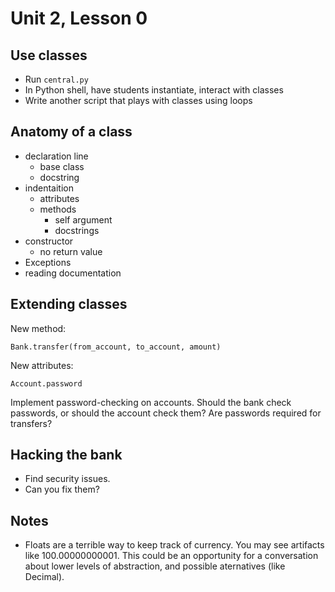 # Unit 2, Lesson 0

## Use classes

- Run `central.py`
- In Python shell, have students instantiate, interact with classes
- Write another script that plays with classes using loops
    
## Anatomy of a class
 
- declaration line
    - base class
    - docstring
- indentaition
    - attributes
    - methods
        - self argument
        - docstrings
- constructor
    - no return value
- Exceptions
- reading documentation

## Extending classes

New method: 

    Bank.transfer(from_account, to_account, amount)

New attributes:

    Account.password

Implement password-checking on accounts. Should the bank check passwords, or
should the account check them? Are passwords required for transfers?

## Hacking the bank

- Find security issues. 
- Can you fix them? 

## Notes

- Floats are a terrible way to keep track of currency. You may see artifacts 
  like 100.00000000001. This could be an opportunity for a conversation
  about lower levels of abstraction, and possible aternatives (like Decimal).
